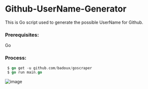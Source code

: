# Github-UserName-Generator  
This is Go script used to generate the possible UserName for Github.

### Prerequisites:  
Go

### Process:
 ```go
  $ go get -u github.com/badoux/goscraper
  $ go run main.go
  ``` 

![image](https://github.com/Sanketwable/Rotten-Scripts/blob/githubusername/Github-userName-checker/code.png)
